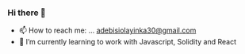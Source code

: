 ### Hi there 👋

<!--
**Olaaa30/Olaaa30** is a ✨ _special_ ✨ repository because its `README.md` (this file) appears on your GitHub profile.

Here are some ideas to get you started:

- 🔭 I’m currently working on ...
- 🌱 I’m currently learning ...
- 👯 I’m looking to collaborate on ...
- 🤔 I’m looking for help with ...
- 💬 Ask me about ...
- 📫 How to reach me: ... adebisiolayinka30@gmail.com
- 😄 Pronouns: ...
- ⚡ Fun fact: ...
-->
- 📫 How to reach me: ... adebisiolayinka30@gmail.com
- 🌱 I’m currently learning to work with Javascript, Solidity and React
